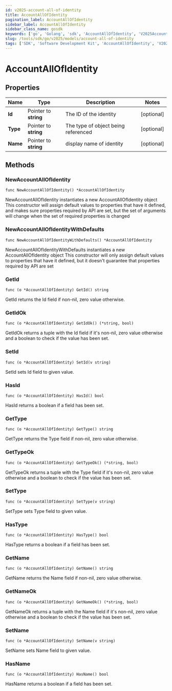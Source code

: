 ```yaml
---
id: v2025-account-all-of-identity
title: AccountAllOfIdentity
pagination_label: AccountAllOfIdentity
sidebar_label: AccountAllOfIdentity
sidebar_class_name: gosdk
keywords: ['go', 'Golang', 'sdk', 'AccountAllOfIdentity', 'V2025AccountAllOfIdentity'] 
slug: /tools/sdk/go/v2025/models/account-all-of-identity
tags: ['SDK', 'Software Development Kit', 'AccountAllOfIdentity', 'V2025AccountAllOfIdentity']
---
```


# AccountAllOfIdentity

## Properties

Name | Type | Description | Notes
------------ | ------------- | ------------- | -------------
**Id** | Pointer to **string** | The ID of the identity | [optional] 
**Type** | Pointer to **string** | The type of object being referenced | [optional] 
**Name** | Pointer to **string** | display name of identity | [optional] 

## Methods

### NewAccountAllOfIdentity

`func NewAccountAllOfIdentity() *AccountAllOfIdentity`

NewAccountAllOfIdentity instantiates a new AccountAllOfIdentity object
This constructor will assign default values to properties that have it defined,
and makes sure properties required by API are set, but the set of arguments
will change when the set of required properties is changed

### NewAccountAllOfIdentityWithDefaults

`func NewAccountAllOfIdentityWithDefaults() *AccountAllOfIdentity`

NewAccountAllOfIdentityWithDefaults instantiates a new AccountAllOfIdentity object
This constructor will only assign default values to properties that have it defined,
but it doesn't guarantee that properties required by API are set

### GetId

`func (o *AccountAllOfIdentity) GetId() string`

GetId returns the Id field if non-nil, zero value otherwise.

### GetIdOk

`func (o *AccountAllOfIdentity) GetIdOk() (*string, bool)`

GetIdOk returns a tuple with the Id field if it's non-nil, zero value otherwise
and a boolean to check if the value has been set.

### SetId

`func (o *AccountAllOfIdentity) SetId(v string)`

SetId sets Id field to given value.

### HasId

`func (o *AccountAllOfIdentity) HasId() bool`

HasId returns a boolean if a field has been set.

### GetType

`func (o *AccountAllOfIdentity) GetType() string`

GetType returns the Type field if non-nil, zero value otherwise.

### GetTypeOk

`func (o *AccountAllOfIdentity) GetTypeOk() (*string, bool)`

GetTypeOk returns a tuple with the Type field if it's non-nil, zero value otherwise
and a boolean to check if the value has been set.

### SetType

`func (o *AccountAllOfIdentity) SetType(v string)`

SetType sets Type field to given value.

### HasType

`func (o *AccountAllOfIdentity) HasType() bool`

HasType returns a boolean if a field has been set.

### GetName

`func (o *AccountAllOfIdentity) GetName() string`

GetName returns the Name field if non-nil, zero value otherwise.

### GetNameOk

`func (o *AccountAllOfIdentity) GetNameOk() (*string, bool)`

GetNameOk returns a tuple with the Name field if it's non-nil, zero value otherwise
and a boolean to check if the value has been set.

### SetName

`func (o *AccountAllOfIdentity) SetName(v string)`

SetName sets Name field to given value.

### HasName

`func (o *AccountAllOfIdentity) HasName() bool`

HasName returns a boolean if a field has been set.


